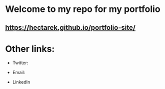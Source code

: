 # Welcome to my repo for my portfolio

## https://hectarek.github.io/portfolio-site/

# Other links:

- Twitter: 

- Email: 

- LinkedIn 